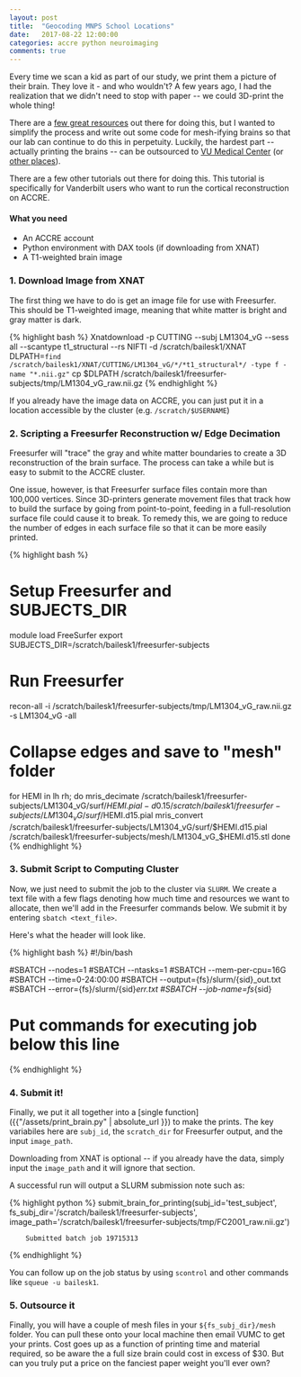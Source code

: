 ```yaml
---
layout: post
title:  "Geocoding MNPS School Locations"
date:   2017-08-22 12:00:00
categories: accre python neuroimaging
comments: true
---
```


Every time we scan a kid as part of our study, we print them a picture of their brain. They love it - and who wouldn't? A few years ago, I had the realization that we didn't need to stop with paper -- we could 3D-print the whole thing!

There are a [few great resources](http://www.instructables.com/id/3D-print-your-own-brain/) out there for doing this, but I wanted to simplify the process and write out some code for mesh-ifying brains so that our lab can continue to do this in perpetuity. Luckily, the hardest part -- actually printing the brains -- can be outsourced to [VU Medical Center](http://www.library.vanderbilt.edu/biomedical/technology/3d-printing.php) (or [other places](https://www.shapeways.com/)).

There are a few other tutorials out there for doing this. This tutorial is specifically for Vanderbilt users who want to run the cortical reconstruction on ACCRE.

#### What you need
- An ACCRE account
- Python environment with DAX tools (if downloading from XNAT)
- A T1-weighted brain image

### 1. Download Image from XNAT

The first thing we have to do is get an image file for use with Freesurfer. This should be T1-weighted image, meaning that white matter is bright and gray matter is dark. 

{% highlight bash %}
Xnatdownload -p CUTTING --subj LM1304_vG --sess all --scantype t1_structural --rs NIFTI -d /scratch/bailesk1/XNAT
DLPATH=`find /scratch/bailesk1/XNAT/CUTTING/LM1304_vG/*/*t1_structural*/ -type f -name "*.nii.gz"`
cp $DLPATH /scratch/bailesk1/freesurfer-subjects/tmp/LM1304_vG_raw.nii.gz
{% endhighlight %}

If you already have the image data on ACCRE, you can just put it in a location accessible by the cluster (e.g. `/scratch/$USERNAME`)

### 2. Scripting a Freesurfer Reconstruction w/ Edge Decimation

Freesurfer will "trace" the gray and white matter boundaries to create a 3D reconstruction of the brain surface.  The process can take a while but is easy to submit to the ACCRE cluster. 

One issue, however, is that Freesurfer surface files contain more than 100,000 vertices. Since 3D-printers generate movement files that track how to build the surface by going from point-to-point, feeding in a full-resolution surface file could cause it to break. To remedy this, we are going to reduce the number of edges in each surface file so that it can be more easily printed.

{% highlight bash %}
# Setup Freesurfer and SUBJECTS_DIR
module load FreeSurfer
export SUBJECTS_DIR=/scratch/bailesk1/freesurfer-subjects

# Run Freesurfer
recon-all -i /scratch/bailesk1/freesurfer-subjects/tmp/LM1304_vG_raw.nii.gz -s LM1304_vG -all

# Collapse edges and save to "mesh" folder
for HEMI in lh rh; do 
    mris_decimate /scratch/bailesk1/freesurfer-subjects/LM1304_vG/surf/$HEMI.pial -d 0.15 /scratch/bailesk1/freesurfer-subjects/LM1304_vG/surf/$HEMI.d15.pial
    mris_convert /scratch/bailesk1/freesurfer-subjects/LM1304_vG/surf/$HEMI.d15.pial /scratch/bailesk1/freesurfer-subjects/mesh/LM1304_vG_$HEMI.d15.stl
done
{% endhighlight %}


### 3. Submit Script to Computing Cluster

Now, we just need to submit the job to the cluster via `SLURM`. We create a text file with a few flags denoting how much time and resources we want to allocate, then we'll add in the Freesurfer commands  below. We submit it by entering `sbatch <text_file>`. 

Here's what the header will look like. 

{% highlight bash %}
#!/bin/bash

#SBATCH --nodes=1
#SBATCH --ntasks=1
#SBATCH --mem-per-cpu=16G
#SBATCH --time=0-24:00:00
#SBATCH --output={fs}/slurm/{sid}_out.txt
#SBATCH --error={fs}/slurm/{sid}_err.txt
#SBATCH --job-name=fs_{sid}

# Put commands for executing job below this line
{% endhighlight %}

### 4. Submit it!

Finally, we put it all together into a [single function]({{"/assets/print_brain.py" | absolute_url }}) to make the prints. The key variabiles here are `subj_id`, the `scratch_dir` for Freesurfer output, and the input `image_path`. 

Downloading from XNAT is optional -- if you already have the data, simply input the `image_path` and it will ignore that section. 

A successful run will output a SLURM submission note such as:

{% highlight python %}
submit_brain_for_printing(subj_id='test_subject', 
                          fs_subj_dir='/scratch/bailesk1/freesurfer-subjects', 
                          image_path='/scratch/bailesk1/freesurfer-subjects/tmp/FC2001_raw.nii.gz')
        
        Submitted batch job 19715313
{% endhighlight %}

You can follow up on the job status by using `scontrol` and other commands like `squeue -u bailesk1`. 


### 5. Outsource it

Finally, you will have a couple of mesh files in your `${fs_subj_dir}/mesh` folder. You can pull these onto your local machine then email VUMC to get your prints. Cost goes up as a function of printing time and material required, so be aware the a full size brain could cost in excess of $30. But can you truly put a price on the fanciest paper weight you'll ever own?